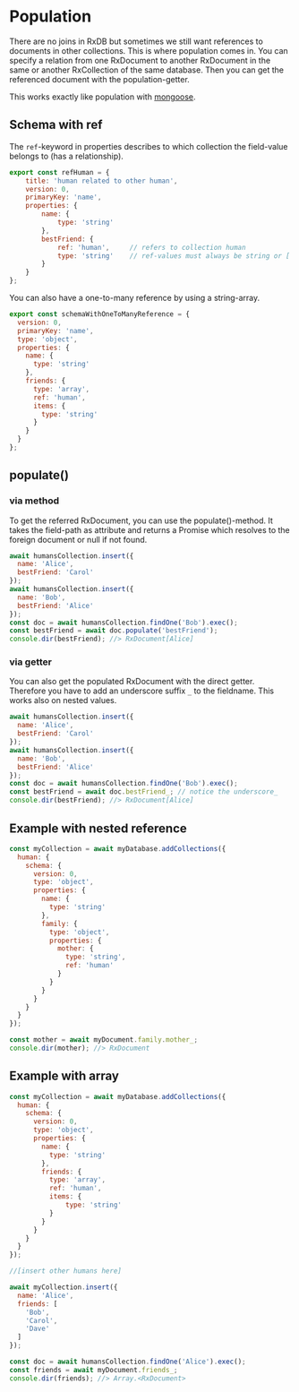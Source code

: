 # Population

There are no joins in RxDB but sometimes we still want references to documents in other collections. This is where population comes in. You can specify a relation from one RxDocument to another RxDocument in the same or another RxCollection of the same database.
Then you can get the referenced document with the population-getter.

This works exactly like population with [mongoose](http://mongoosejs.com/docs/populate.html).

## Schema with ref

The `ref`-keyword in properties describes to which collection the field-value belongs to (has a relationship). 

```javascript
export const refHuman = {
    title: 'human related to other human',
    version: 0,
    primaryKey: 'name',
    properties: {
        name: {
            type: 'string'
        },
        bestFriend: {
            ref: 'human',     // refers to collection human
            type: 'string'    // ref-values must always be string or ['string','null'] (primary of foreign RxDocument) 
        }
    }
};
```

You can also have a one-to-many reference by using a string-array.

```js
export const schemaWithOneToManyReference = {
  version: 0,
  primaryKey: 'name',
  type: 'object',
  properties: {
    name: {
      type: 'string'
    },
    friends: {
      type: 'array',
      ref: 'human',
      items: {
        type: 'string'
      }
    }
  }
};
```

## populate()

### via method
To get the referred RxDocument, you can use the populate()-method.
It takes the field-path as attribute and returns a Promise which resolves to the foreign document or null if not found.

```javascript
await humansCollection.insert({
  name: 'Alice',
  bestFriend: 'Carol'
});
await humansCollection.insert({
  name: 'Bob',
  bestFriend: 'Alice'
});
const doc = await humansCollection.findOne('Bob').exec();
const bestFriend = await doc.populate('bestFriend');
console.dir(bestFriend); //> RxDocument[Alice]
```

### via getter
You can also get the populated RxDocument with the direct getter. Therefore you have to add an underscore suffix `_` to the fieldname.
This works also on nested values.

```javascript
await humansCollection.insert({
  name: 'Alice',
  bestFriend: 'Carol'
});
await humansCollection.insert({
  name: 'Bob',
  bestFriend: 'Alice'
});
const doc = await humansCollection.findOne('Bob').exec();
const bestFriend = await doc.bestFriend_; // notice the underscore_
console.dir(bestFriend); //> RxDocument[Alice]
```

## Example with nested reference

```javascript
const myCollection = await myDatabase.addCollections({
  human: {
    schema: {
      version: 0,
      type: 'object',
      properties: {
        name: {
          type: 'string'
        },
        family: {
          type: 'object',
          properties: {
            mother: {
              type: 'string',
              ref: 'human'
            }
          }
        }
      }
    }
  }
});

const mother = await myDocument.family.mother_;
console.dir(mother); //> RxDocument
```

## Example with array

```javascript
const myCollection = await myDatabase.addCollections({
  human: {
    schema: {
      version: 0,
      type: 'object',
      properties: {
        name: {
          type: 'string'
        },
        friends: {
          type: 'array',
          ref: 'human',
          items: {
              type: 'string'
          }
        }
      }
    }
  } 
});

//[insert other humans here]

await myCollection.insert({
  name: 'Alice',
  friends: [
    'Bob',
    'Carol',
    'Dave'
  ]
});

const doc = await humansCollection.findOne('Alice').exec();
const friends = await myDocument.friends_;
console.dir(friends); //> Array.<RxDocument>
```
